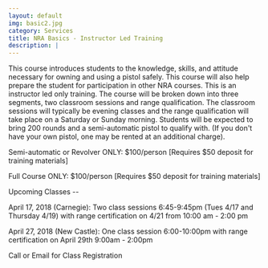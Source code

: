 ```yaml
---
layout: default
img: basic2.jpg
category: Services
title: NRA Basics - Instructor Led Training
description: |
---
```

This course introduces students to the knowledge, skills, and attitude necessary for owning and using a pistol safely. This course will also help prepare the student for participation in other NRA courses. This is an instructor led only training. The course will be broken down into three segments, two classroom sessions and range qualification.  The classroom sessions will typically be evening classes and the range qualification will take place on a Saturday or Sunday morning.  Students will be expected to bring 200 rounds and a semi-automatic pistol to qualify with. (If you don't have your own pistol, one may be rented at an additional charge).  

     
Semi-automatic or Revolver ONLY: $100/person [Requires $50 deposit for training materials]

Full Course ONLY:  $100/person  [Requires $50 deposit for training materials]



Upcoming Classes -- 

April 17, 2018 (Carnegie): Two class sessions 6:45-9:45pm (Tues 4/17 and Thursday 4/19) with 
range certification on 4/21 from 10:00 am - 2:00 pm  

April 27, 2018 (New Castle): One class session 6:00-10:00pm with range certification on April 29th 9:00am - 2:00pm


Call or Email for Class Registration
